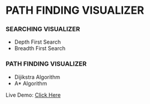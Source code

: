 # PATH FINDING VISUALIZER

### SEARCHING VISUALIZER

- Depth First Search
- Breadth First Search

### PATH FINDING VISUALIZER

- Dijikstra Algorithm
- A* Algorithm


Live Demo: <a href = "https://Roshan-Verma.github.io/Path-Visualizer/"> Click Here </a>
